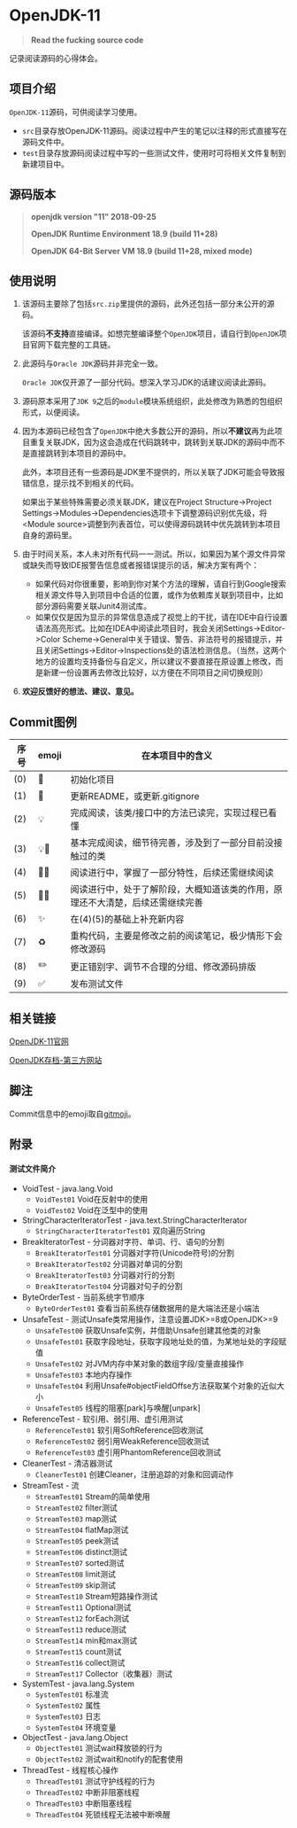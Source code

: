 # OpenJDK-11

> **Read the fucking source code**

记录阅读源码的心得体会。

## 项目介绍
`OpenJDK-11`源码，可供阅读学习使用。

* `src`目录存放OpenJDK-11源码。阅读过程中产生的笔记以注释的形式直接写在源码文件中。
* `test`目录存放源码阅读过程中写的一些测试文件，使用时可将相关文件复制到新建项目中。

## 源码版本                                                   
> **openjdk version "11" 2018-09-25**
>
> **OpenJDK Runtime Environment 18.9 (build 11+28)**
>
> **OpenJDK 64-Bit Server VM 18.9 (build 11+28, mixed mode)**

## 使用说明
1. 该源码主要除了包括`src.zip`里提供的源码，此外还包括一部分未公开的源码。
   
   该源码**不支持**直接编译。如想完整编译整个`OpenJDK`项目，请自行到`OpenJDK`项目官网下载完整的工具链。
   
2. 此源码与`Oracle JDK`源码并非完全一致。
   
   `Oracle JDK`仅开源了一部分代码。想深入学习JDK的话建议阅读此源码。

3. 源码原本采用了`JDK 9`之后的`module`模块系统组织，此处修改为熟悉的包组织形式，以便阅读。

4. 因为本源码已经包含了`OpenJDK`中绝大多数公开的源码，所以**不建议**再为此项目重复关联JDK，因为这会造成在代码跳转中，跳转到关联JDK的源码中而不是直接跳转到本项目的源码中。
   
   此外，本项目还有一些源码是JDK里不提供的，所以关联了JDK可能会导致报错信息，提示找不到相关的代码。
   
   如果出于某些特殊需要必须关联JDK，建议在Project Structure->Project Settings->Modules->Dependencies选项卡下调整源码识别优先级，将\<Module source\>调整到列表首位，可以使得源码跳转中优先跳转到本项目自身的源码里。

5. 由于时间关系，本人未对所有代码一一测试。所以，如果因为某个源文件异常或缺失而导致IDE报警告信息或者报错误提示的话，解决方案有两个：
   * 如果代码对你很重要，影响到你对某个方法的理解，请自行到Google搜索相关源文件导入到项目中合适的位置，或作为依赖库关联到项目中，比如部分源码需要关联Junit4测试库。    
   * 如果仅仅是因为显示的异常信息造成了视觉上的干扰，请在IDE中自行设置语法高亮形式。比如在IDEA中阅读此项目时，我会关闭Settings->Editor->Color Scheme->General中关于错误、警告、非法符号的报错提示，并且关闭Settings->Editor->Inspections处的语法检测信息。（当然，这两个地方的设置均支持备份与自定义，所以建议不要直接在原设置上修改，而是新建一份设置再去修改比较好，以方便在不同项目之间切换规则）

6. **欢迎反馈好的想法、建议、意见。**

## Commit图例

| 序号 | emoji | 在本项目中的含义 |
| ---- | ----- | --------------- |
| (0) | :tada: | 初始化项目 |
| (1) | :memo: | 更新README，或更新.gitignore |
| (2) | :bulb: | 完成阅读，该类/接口中的方法已读完，实现过程已看懂 |
| (3) | :bulb::clown_face: | 基本完成阅读，细节待完善，涉及到了一部分目前没接触过的类 |
| (4) | :construction::sparkles: | 阅读进行中，掌握了一部分特性，后续还需继续阅读 |
| (5) | :construction::speech_balloon: | 阅读进行中，处于了解阶段，大概知道该类的作用，原理还不大清楚，后续还需继续完善 |
| (6) | :sparkles: | 在(4)(5)的基础上补充新内容 |
| (7) | :recycle: | 重构代码，主要是修改之前的阅读笔记，极少情形下会修改源码 |
| (8) | :pencil2: | 更正错别字、调节不合理的分组、修改源码排版 |
| (9) | :white_check_mark: | 发布测试文件 |

## 相关链接

[OpenJDK-11官网](http://jdk.java.net/11/)

[OpenJDK存档-第三方网站](https://adoptopenjdk.net/?variant=openjdk11&jvmVariant=hotspot)


## 脚注

Commit信息中的emoji取自[gitmoji](https://gitmoji.carloscuesta.me/)。

## 附录

#### 测试文件简介
* VoidTest - java.lang.Void
  * `VoidTest01` Void在反射中的使用
  * `VoidTest02` Void在泛型中的使用
* StringCharacterIteratorTest - java.text.StringCharacterIterator
  * `StringCharacterIteratorTest01` 双向遍历String
* BreakIteratorTest - 分词器对字符、单词、行、语句的分割
  * `BreakIteratorTest01` 分词器对字符(Unicode符号)的分割
  * `BreakIteratorTest02` 分词器对单词的分割
  * `BreakIteratorTest03` 分词器对行的分割
  * `BreakIteratorTest04` 分词器对句子的分割
* ByteOrderTest - 当前系统字节顺序
  * `ByteOrderTest01` 查看当前系统存储数据用的是大端法还是小端法
* UnsafeTest - 测试Unsafe类常用操作，注意设置JDK>=8或OpenJDK>=9
  * `UnsafeTest00` 获取Unsafe实例，并借助Unsafe创建其他类的对象
  * `UnsafeTest01` 获取字段地址，获取字段地址处的值，为某地址处的字段赋值
  * `UnsafeTest02` 对JVM内存中某对象的数组字段/变量直接操作
  * `UnsafeTest03` 本地内存操作
  * `UnsafeTest04` 利用Unsafe#objectFieldOffse方法获取某个对象的近似大小
  * `UnsafeTest05` 线程的阻塞[park]与唤醒[unpark]
* ReferenceTest - 软引用、弱引用、虚引用测试
  * `ReferenceTest01` 软引用SoftReference回收测试
  * `ReferenceTest02` 弱引用WeakReference回收测试
  * `ReferenceTest03` 虚引用PhantomReference回收测试
* CleanerTest - 清洁器测试
  * `CleanerTest01` 创建Cleaner，注册追踪的对象和回调动作
* StreamTest - 流
  * `StreamTest01` Stream的简单使用
  * `StreamTest02` filter测试
  * `StreamTest03` map测试
  * `StreamTest04` flatMap测试
  * `StreamTest05` peek测试
  * `StreamTest06` distinct测试
  * `StreamTest07` sorted测试
  * `StreamTest08` limit测试
  * `StreamTest09` skip测试
  * `StreamTest10` Stream短路操作测试
  * `StreamTest11` Optional测试
  * `StreamTest12` forEach测试
  * `StreamTest13` reduce测试
  * `StreamTest14` min和max测试
  * `StreamTest15` count测试
  * `StreamTest16` collect测试
  * `StreamTest17` Collector（收集器）测试
* SystemTest - java.lang.System
  * `SystemTest01` 标准流
  * `SystemTest02` 属性
  * `SystemTest03` 日志
  * `SystemTest04` 环境变量
* ObjectTest - java.lang.Object
  * `ObjectTest01` 测试wait释放锁的行为
  * `ObjectTest02` 测试wait和notify的配套使用
* ThreadTest - 线程核心操作
  * `ThreadTest01` 测试守护线程的行为
  * `ThreadTest02` 中断非阻塞线程
  * `ThreadTest03` 中断阻塞线程
  * `ThreadTest04` 死锁线程无法被中断唤醒
